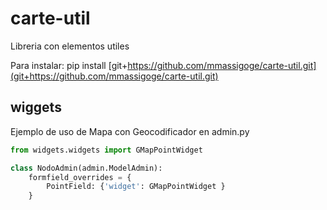 carte-util
==========


Libreria con elementos utiles

Para instalar: pip install [git+https://github.com/mmassigoge/carte-util.git](git+https://github.com/mmassigoge/carte-util.git)

wiggets
-------
Ejemplo de uso de Mapa con Geocodificador en admin.py

```python
from widgets.widgets import GMapPointWidget

class NodoAdmin(admin.ModelAdmin):
    formfield_overrides = {
        PointField: {'widget': GMapPointWidget }
    }
```
